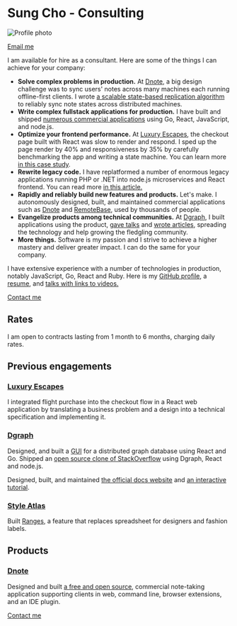 # Sung Cho - Consulting

<img src="imgs/sung.jpeg" alt="Profile photo" class="profile-picture">

[Email me](mailto:sung@monomax.sh)

I am available for hire as a consultant. Here are some of the things I can achieve for your company:

* **Solve complex problems in production.** At <a href="https://dnote.io" target="_blank">Dnote</a>, a big design challenge was to sync users' notes across many machines each running offline-first clients. I wrote <a href="https://dnote.io/blog/state-based-sync/" target="_blank">a scalable state-based replication algorithm</a> to reliably sync note states across distributed machines.
* **Write complex fullstack applications for production.** I have built and shipped <a href="https://sung.io/about/" target="_blank">numerous commercial applications</a> using Go, React, JavaScript, and node.js.
* **Optimize your frontend performance.** At <a href="https://luxuryescapes.com" target="_blank">Luxury Escapes</a>, the checkout page built with React was slow to render and respond. I sped up the page render by 40% and responsiveness by 35% by carefully benchmarking the app and writing a state machine. You can learn more [in this case study](/case-study/luxuryescapes).
* **Rewrite legacy code.** I have replatformed a number of enormous legacy applications running PHP or .NET into node.js microservices and React frontend. You can read more <a href="https://techblog.luxgroup.com/cutting-your-losses-c895612dd27c">in this article.</a>
* **Rapidly and reliably build new features and products.** Let's make. I autonomously designed, built, and maintained commercial applications such as <a href="https://dnote.io" target="_blank">Dnote</a> and <a href="https://sung.io/lessons-from-successfully-launching-remotebase/" target="_blank">RemoteBase</a>, used by thousands of people.
* **Evangelize products among technical communities.** At <a href="https://dgraph.io" target="_blank">Dgraph</a>, I built applications using the product, <a href="https://sungwoncho.github.io/presentations/" target="_blank">gave talks</a> and <a href="https://blog.dgraph.io/post/building-graphoverflow/" target="_blank">wrote articles</a>, spreading the technology and help growing the fledgling community.
* **More things.** Software is my passion and I strive to achieve a higher mastery and deliver greater impact. I can do the same for your company.

I have extensive experience with a number of technologies in production, notably JavaScript, Go, React and Ruby. Here is my <a href="https://github.com/sungwoncho" target="_blank">GitHub profile</a>, a <a href="/resume.pdf">resume</a>, and <a href="https://sungwoncho.github.io/presentations/" target="_blank">talks with links to videos.</a>

[Contact me](mailto:sung@monomax.sh)

## Rates

I am open to contracts lasting from 1 month to 6 months, charging daily rates.

## Previous engagements

### <a href="https://luxuryescapes.com" target="_blank">Luxury Escapes</a>

I integrated flight purchase into the checkout flow in a React web application by translating a business problem and a design into a technical specification and implementing it.

### <a href="https://dgraph.io" target="_blank">Dgraph</a>

Designed, and built a <a href="https://play.dgraph.io/" target="_blank">GUI</a> for a distributed graph database using React and Go. Shipped an <a href="https://github.com/dgraph-io/graphoverflow" target="_blank">open source clone of StackOverflow</a> using Dgraph, React and node.js.

Designed, built, and maintained <a href="https://docs.dgraph.io/" target="_blank">the official docs website</a> and <a href="https://tour.dgraph.io/" target="_blank">an interactive tutorial</a>.

### <a href="https://www.styleatlas.co">Style Atlas</a>

Built <a href="https://www.styleatlas.co/quadrant" target="_blank">Ranges</a>, a feature that replaces spreadsheet for designers and fashion labels.

## Products

### <a href="https://dnote.io" target="_blank">Dnote</a>

Designed and built <a href="https://github.com/dnote/cli">a free and open source</a>, commercial note-taking application supporting clients in web, command line, browser extensions, and an IDE plugin.

[Contact me](mailto:sung@monomax.sh)
